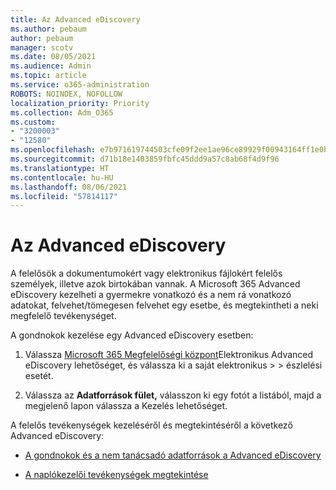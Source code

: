 ```yaml
---
title: Az Advanced eDiscovery
ms.author: pebaum
author: pebaum
manager: scotv
ms.date: 08/05/2021
ms.audience: Admin
ms.topic: article
ms.service: o365-administration
ROBOTS: NOINDEX, NOFOLLOW
localization_priority: Priority
ms.collection: Adm_O365
ms.custom:
- "3200003"
- "12580"
ms.openlocfilehash: e7b971619744503cfe09f2ee1ae96ce89929f00943164ff1e0b26e15e74ab8b9
ms.sourcegitcommit: d71b18e1403859fbfc45ddd9a57c8ab68f4d9f96
ms.translationtype: HT
ms.contentlocale: hu-HU
ms.lasthandoff: 08/06/2021
ms.locfileid: "57814117"
---
```

# <a name="custodians-in-advanced-ediscovery"></a>Az Advanced eDiscovery

A felelősök a dokumentumokért vagy elektronikus fájlokért felelős személyek, illetve azok birtokában vannak. A Microsoft 365 Advanced eDiscovery kezelheti a gyermekre vonatkozó és a nem rá vonatkozó adatokat, felvehet/tömegesen felvehet egy esetbe, és megtekintheti a neki megfelelő tevékenységet.

A gondnokok kezelése egy Advanced eDiscovery esetben:

1. Válassza [Microsoft 365 Megfelelőségi központ](https://compliance.microsoft.com/)Elektronikus Advanced eDiscovery lehetőséget, és válassza ki a saját elektronikus  >    >  észlelési esetét.

1. Válassza az **Adatforrások fület,** válasszon ki egy  fotót a listából, majd a megjelenő lapon válassza a Kezelés lehetőséget.

A felelős tevékenységek kezeléséről és megtekintéséről a következő Advanced eDiscovery:

- [A gondnokok és a nem tanácsadó adatforrások a Advanced eDiscovery](/microsoft-365/compliance/managing-custodians)

- [A naplókezelői tevékenységek megtekintése](/microsoft-365/compliance/view-custodian-activity)